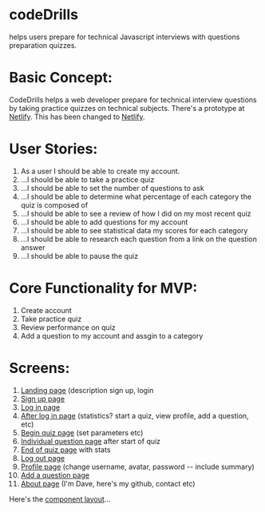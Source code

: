 # codeDrills

helps users prepare for technical Javascript interviews
with questions preparation quizzes.


Basic Concept:
=============
CodeDrills helps a web developer prepare for technical interview questions by taking practice quizzes on technical subjects.  There's a prototype at
[Netlify](https://copy-writer-anne-64537.netlify.com/).
This has been changed to [Netlify](https://codeDrills.netlify.com).

User Stories:
=============
1. As a user I should be able to create my account.
2. ...I should be able to take a practice quiz
3. ...I should be able to set the number of questions to ask
4. ...I should be able to determine what percentage of each category the quiz is composed of
5. ...I should be able to see a review of how I did on my most recent quiz
6. ...I should be able to add questions for my account
7. ...I should be able to see statistical data my scores for each category
8. ...I should be able to research each question from a link on the question answer
9. ...I should be able to pause the quiz

Core Functionality for MVP:
===========================
1. Create account
2. Take practice quiz
3. Review performance on quiz
4. Add a question to my account and assgin to a category

Screens:
========
1. [Landing page](wireframes/LandingPage.png) (description sign up, login
2. [Sign up page](wireframes/SignUpPage.png)
3. [Log in page](wireframes/LoginPage.png)
4. [After log in page](wireframes/UserHomePage.png) (statistics? start a quiz, view profile, add a question, etc)
5. [Begin quiz page](wireframes/StartQuizPage.png) (set parameters etc)
6. [Individual question page](wireframes/IndividualQuestionPage.png) after start of quiz
7. [End of quiz page](wireframes/QuizEndPage.png) with stats
8. [Log out page](wireframes/logoutPage_or_modal.png)
9. [Profile page](wireframes/ProfilePage.png) (change username, avatar, password -- include summary)
10. [Add a question page](wireframes/AddQuestionPage.png)
11. [About page](wireframes/AboutMe.png) (I'm Dave, here's my github, contact etc)

Here's the [component layout](wireframes/ComponentLayout.png)...
